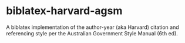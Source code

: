 # biblatex-harvard-agsm
A biblatex implementation of the author-year (aka Harvard) citation and referencing style per the Australian Government Style Manual (6th ed).
